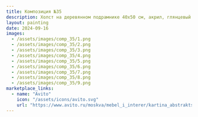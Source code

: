 ```yaml
---
title: Композиция №35
description: Холст на деревянном подрамнике 40х50 см, акрил, глянцевый лак.
layout: painting
date: 2024-09-16
images:
  - /assets/images/comp_35/1.png
  - /assets/images/comp_35/2.png
  - /assets/images/comp_35/3.png
  - /assets/images/comp_35/4.png
  - /assets/images/comp_35/5.png
  - /assets/images/comp_35/6.png
  - /assets/images/comp_35/7.png
  - /assets/images/comp_35/8.png
  - /assets/images/comp_35/9.png
marketplace_links:
  - name: "Avito"
    icon: "/assets/icons/avito.svg"
    url: "https://www.avito.ru/moskva/mebel_i_interer/kartina_abstraktsiya_40h50sm_7272624782?utm_campaign=native&utm_medium=item_page_android&utm_source=soc_sharing_seller"
---
```

